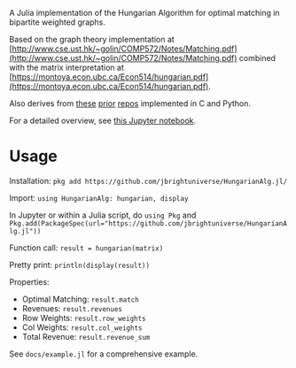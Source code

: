 A Julia implementation of the Hungarian Algorithm for optimal matching in bipartite weighted graphs.

Based on the graph theory implementation at [http://www.cse.ust.hk/~golin/COMP572/Notes/Matching.pdf](http://www.cse.ust.hk/~golin/COMP572/Notes/Matching.pdf) combined with the matrix interpretation at [https://montoya.econ.ubc.ca/Econ514/hungarian.pdf](https://montoya.econ.ubc.ca/Econ514/hungarian.pdf). 

Also derives from [these](https://github.com/jbrightuniverse/FastHungarianAlgorithm) [prior](https://github.com/jbrightuniverse/hungarianalg) [repos](https://github.com/jbrightuniverse/hungarianalg2) implemented in C and Python.

For a detailed overview, see [this Jupyter notebook](https://github.com/jbrightuniverse/hungarianalg-julia/blob/main/docs/hungarian_algorithm_julia.ipynb).

# Usage

Installation: `pkg add https://github.com/jbrightuniverse/HungarianAlg.jl/`

Import: `using HungarianAlg: hungarian, display`

In Jupyter or within a Julia script, do `using Pkg` and `Pkg.add(PackageSpec(url="https://github.com/jbrightuniverse/HungarianAlg.jl"))`

Function call: `result = hungarian(matrix)`

Pretty print: `println(display(result))`

Properties:
- Optimal Matching: `result.match`
- Revenues: `result.revenues`
- Row Weights: `result.row_weights`
- Col Weights: `result.col_weights`
- Total Revenue: `result.revenue_sum`

See `docs/example.jl` for a comprehensive example.
